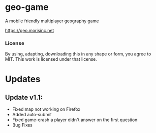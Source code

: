# geo-game
A mobile friendly multiplayer geography game

https://geo.morisinc.net


### License
By using, adapting, downloading this in any shape or form, you agree to MIT. This work is licensed under that license.

# Updates

## Update v1.1:
  - Fixed map not working on Firefox
  - Added auto-submit
  - Fixed game-crash a player didn't answer on the first question
  - Bug Fixes
